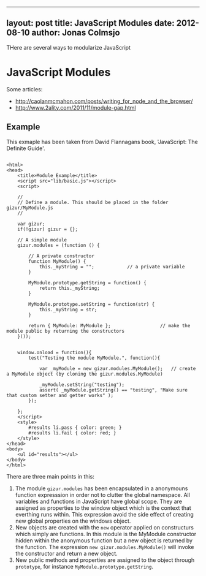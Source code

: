 
---
layout: post
title: JavaScript Modules
date: 2012-08-10
author: Jonas Colmsjo
---

THere are several ways to modularize JavaScript





JavaScript Modules
==================

Some articles:
 * http://caolanmcmahon.com/posts/writing_for_node_and_the_browser/
 * http://www.2ality.com/2011/11/module-gap.html



Example
-------

This exmaple has been taken from David Flannagans book, 'JavaScript: The Definite Guide'.


```

<html>
<head>
	<title>Module Example</title>
	<script src="lib/basic.js"></script>
	<script>

	//
	// Define a module. This should be placed in the folder gizur/MyModule.js 
	//
	
	var gizur;
	if(!gizur) gizur = {};
	
	// A simple module
	gizur.modules = (function () {
		
		// A private constructor
		function MyModule() {
			this._myString = "";			// a private variable
		}
		
		MyModule.prototype.getString = function() {
			return this._myString;	
		}
		
		MyModule.prototype.setString = function(str) {
			this._myString = str;	
		}
		
		return { MyModule: MyModule };					// make the module public by returning the constructors
	}());
		

	window.onload = function(){
		test("Testing the module MyModule.", function(){
			
			var _myModule = new gizur.modules.MyModule();	// create a MyModule object (by cloning the gizur.modules.MyModule)
			
			_myModule.setString("testing");
			assert( _myModule.getString() == "testing", "Make sure that custom setter and getter works" );
		});
  
	};
	</script>
	<style>
		#results li.pass { color: green; }
		#results li.fail { color: red; }
	</style>
</head>
<body>
	<ul id="results"></ul>
</body>
</html>

```

There are three main points in this:

1. The module `gizur.modules` has been encapsulated in a anonymouns function expresssion in order not to clutter the global namespace. All variables and functions in JavaScript have global scope. They are assigned as properties to the window object which is the context that everthing runs within. This expression avoid the side effect of creating new global properties on the windows object.
1. New objects are created with the `new` operator applied on constructurs which simply are functions. In this module is the MyModule constructor hidden within the anonymous function but a new object is returned by the function. The expression `new gizur.modules.MyModule()` will invoke the constructor and return a new object.
1. New public methods and properties are assigned to the object through `prototype`, for instance `MyModule.prototype.getString`.
